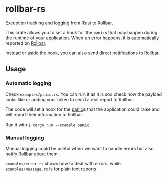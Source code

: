 # rollbar-rs
Exception tracking and logging from Rust to Rollbar.

This crate allows you to set a hook for the `panic`s that may happen during the runtime
of your application. When an error happens, it is automatically reported on [Rollbar](http://rollbar.com/).

Instead or aside the hook, you can also send direct notifications to Rollbar.

## Usage

### Automatic logging
Check `examples/panic.rs`. You can run it as it is soo check how the
payload looks like or adding your token to send a real report to Rollbar.

The code will set a hook for the [panic](https://doc.rust-lang.org/std/panic/fn.set_hook.html)s
that the application could raise and will report their information to Rollbar.

Run it with `$ cargo run --example panic`.

### Manual logging
Manual logging could be useful when we want to handle errors
but also notify Rollbar about them.

`examples/error.rs` shows how to deal with errors, while `examples/message.rs` is for plain text reports.
